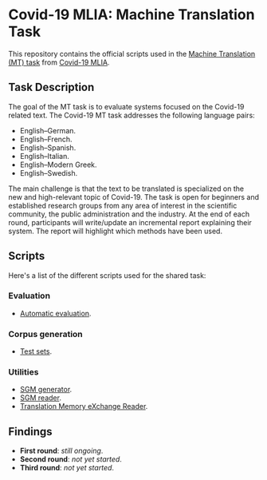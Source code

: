 # Covid-19 MLIA: Machine Translation Task
This repository contains the official scripts used in the [Machine Translation (MT) task](http://eval.covid19-mlia.eu/task3/) from [Covid-19 MLIA](http://eval.covid19-mlia.eu/).

## Task Description
The goal of the MT task is to evaluate systems focused on the Covid-19 related text. The Covid-19 MT task addresses the following language pairs:

* English–German.
* English–French.
* English–Spanish.
* English–Italian.
* English–Modern Greek.
* English–Swedish.

The main challenge is that the text to be translated is specialized on the new and high-relevant topic of Covid-19. The task is open for beginners and established research groups from any area of interest in the scientific community, the public administration and the industry. At the end of each round, participants will write/update an incremental report explaining their system. The report will highlight which methods have been used.

## Scripts
Here's a list of the different scripts used for the shared task:
### Evaluation
* [Automatic evaluation](evaluation).

### Corpus generation
* [Test sets](tests).

### Utilities
* [SGM generator](sgm/generator).
* [SGM reader](sgm/reader).
* [Translation Memory eXchange Reader](tmx).

## Findings
* **First round**: *still ongoing*.
* **Second round**: *not yet started*.
* **Third round**: *not yet started*.
